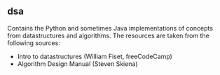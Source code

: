 ## dsa

Contains the Python and sometimes Java implementations of concepts from datastructures and algorithms.
The resources are taken from the following sources:
- Intro to datastructures (William Fiset, freeCodeCamp)
- Algorithm Design Manual (Steven Skiena)